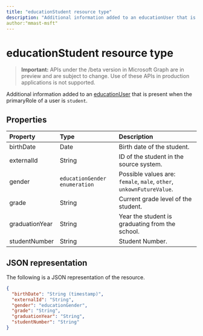 ```yaml
---
title: "educationStudent resource type"
description: "Additional information added to an educationUser that is present when the primaryRole of a user is `student`."
author:"mmast-msft"
---
```


# educationStudent resource type

> **Important:** APIs under the /beta version in Microsoft Graph are in preview and are subject to change. Use of these APIs in production applications is not supported.

Additional information added to an [educationUser](educationuser.md) that is present when the primaryRole of a user is `student`.

## Properties
| Property	   | Type	|Description|
|:---------------|:--------|:----------|
|birthDate|Date| Birth date of the student.|
|externalId|String| ID of the student in the source system.|
|gender|`educationGender enumeration`| Possible values are: `female`, `male`, `other`, `unkownFutureValue`.|
|grade|String|Current grade level of the student.|
|graduationYear|String| Year the student is graduating from the school.|
|studentNumber|String| Student Number.|

## JSON representation

The following is a JSON representation of the resource.

<!-- {
  "blockType": "resource",
  "optionalProperties": [

  ],
  "@odata.type": "microsoft.graph.educationStudent"
}-->

```json
{
  "birthDate": "String (timestamp)",
  "externalId": "String",
  "gender": "educationGender",
  "grade": "String",
  "graduationYear": "String",
  "studentNumber": "String"
}
```

<!-- uuid: 8fcb5dbc-d5aa-4681-8e31-b001d5168d79
2015-10-25 14:57:30 UTC -->
<!-- {
  "type": "#page.annotation",
  "description": "educationStudent resource",
  "keywords": "",
  "section": "documentation",
  "tocPath": ""
}-->